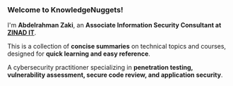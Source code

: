 ### **Welcome to KnowledgeNuggets!** 

I'm **Abdelrahman Zaki**, an **Associate Information Security Consultant at [ZINAD IT](https://www.linkedin.com/company/zinad-security-and-software-services/)**.

This is a collection of **concise summaries** on technical topics and courses, designed for **quick learning and easy reference**.

A cybersecurity practitioner specializing in **penetration testing, vulnerability assessment, secure code review, and application security**.
